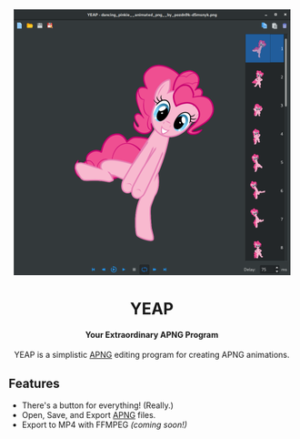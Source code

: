 <div style="text-align:center">
<img src ="https://raw.githubusercontent.com/ExtraordinaryBen/YEAP/master/img/screenshot-animated.png" />

# YEAP
#### Your Extraordinary APNG Program 
YEAP is a simplistic [APNG][APNG] editing
program for creating APNG animations.
</div>

## Features
- There's a button for everything! (Really.)
- Open, Save, and Export [APNG][APNG]
files.
- Export to MP4 with FFMPEG _(coming soon!)_

[APNG]: https://en.wikipedia.org/wiki/APNG
